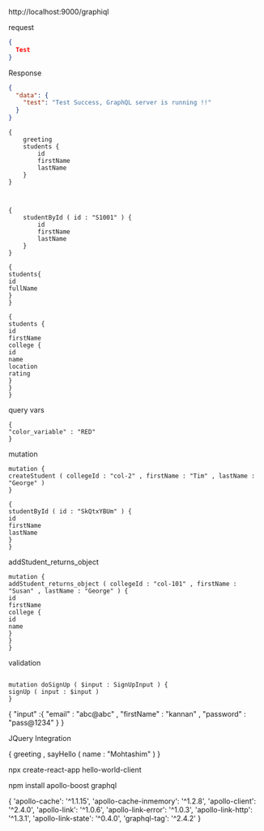 http://localhost:9000/graphiql

request

```json
{
  Test
}
```

Response

```json
{
  "data": {
    "test": "Test Success, GraphQL server is running !!"
  }
}
```

```schema
{
    greeting
    students {
        id
        firstName
        lastName
    }
}
```

```


{
    studentById ( id : "S1001" ) {
        id
        firstName
        lastName
    }
}
```

```
{
students{
id
fullName
}
}
```

```
{
students {
id
firstName
college {
id
name
location
rating
}
}
}
```


query vars
```
{
"color_variable" : "RED"
}
```


mutation
```
mutation {
createStudent ( collegeId : "col-2" , firstName : "Tim" , lastName : "George" )
}

```


```
{
studentById ( id : "SkQtxYBUm" ) {
id
firstName
lastName
}
}
```


addStudent_returns_object
```
mutation {
addStudent_returns_object ( collegeId : "col-101" , firstName : "Susan" , lastName : "George" ) {
id
firstName
college {
id
name
}
}
}
```

validation

```

mutation doSignUp ( $input : SignUpInput ) {
signUp ( input : $input )
}

```


{
"input" :{
"email" : "abc@abc" ,
"firstName" : "kannan" ,
"password" : "pass@1234"
}
}


JQuery Integration

{
greeting ,
sayHello ( name : "Mohtashim" )
}



npx create-react-app hello-world-client

npm install apollo-boost graphql



{
'apollo-cache': '^1.1.15',
'apollo-cache-inmemory': '^1.2.8',
'apollo-client': '^2.4.0',
'apollo-link': '^1.0.6',
'apollo-link-error': '^1.0.3',
'apollo-link-http': '^1.3.1',
'apollo-link-state': '^0.4.0',
'graphql-tag': '^2.4.2'
}